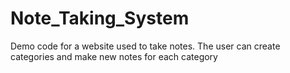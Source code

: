 # Note_Taking_System
Demo code for a website used to take notes. The user can create categories and make new notes for each category
